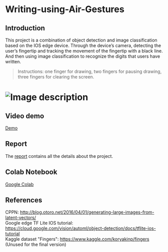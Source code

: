 # Writing-using-Air-Gestures

## Introduction

This project is a combination of object detection and image classification based on the IOS edge device. Through the device’s camera, detecting the user’s fingertip and tracking the movement of the fingertip with a black line. And then using image classification to recognize the digits that users have written.

> Instructions: one finger for drawing, two fingers for pausing drawing, three fingers for clearing the screen.

# ![Image description](https://docs.google.com/uc?export=download&id=1tG3LsgnMbuZcsekFZQT9Ya6_RaFptNnz)

## Video demo
[Demo](https://drive.google.com/open?id=19ldbsOgKHPOOy8gDnOchJrlWFlDBY_7a)

## Report
The [report](https://drive.google.com/open?id=19ldbsOgKHPOOy8gDnOchJrlWFlDBY_7a) contains all the details about the project.

## Colab Notebook
[Google Colab](https://drive.google.com/open?id=1UzoT5bEjTK-3xBk4jSxnT-T3FgIiluXT)

## References
CPPN: http://blog.otoro.net/2016/04/01/generating-large-images-from-latent-vectors/ <br />
Google edge TF Lite IOS tutorial: https://cloud.google.com/vision/automl/object-detection/docs/tflite-ios-tutorial <br />
Kaggle dataset "Fingers": https://www.kaggle.com/koryakinp/fingers (Unused for the final version)
